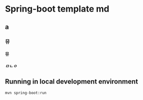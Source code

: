 # Spring-boot template md

## a

### 뮤

#### 뮤

##### ㅁㄴㅇ

## Running in local development environment

```
mvn spring-boot:run
```



